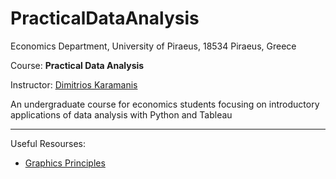 # PracticalDataAnalysis

Economics Department, University of Piraeus, 18534 Piraeus, Greece

Course: **Practical Data Analysis**

Instructor: [Dimitrios Karamanis](https://www.linkedin.com/in/dimitrios-karamanis/)

An undergraduate course for economics students focusing on introductory applications of data analysis with Python and Tableau

------------------------------------------------------------------------------------------------------------------------

Useful Resourses:

- [Graphics Principles](https://github.com/GraphicsPrinciples/CheatSheet/blob/master/NVSCheatSheet.pdf)
